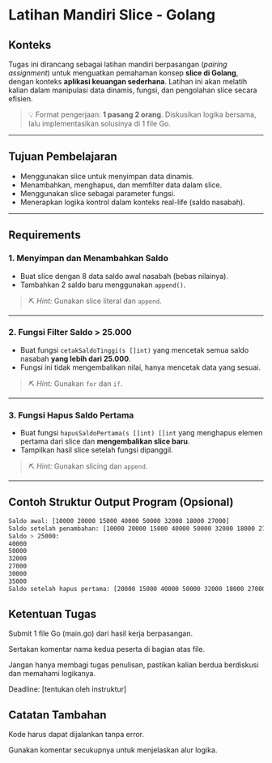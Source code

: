 # Latihan Mandiri Slice - Golang

## Konteks
Tugas ini dirancang sebagai latihan mandiri berpasangan (_pairing assignment_) untuk menguatkan pemahaman konsep **slice di Golang**, dengan konteks **aplikasi keuangan sederhana**. Latihan ini akan melatih kalian dalam manipulasi data dinamis, fungsi, dan pengolahan slice secara efisien.

> 💡 Format pengerjaan: **1 pasang 2 orang**. Diskusikan logika bersama, lalu implementasikan solusinya di 1 file Go.

---

## Tujuan Pembelajaran
- Menggunakan slice untuk menyimpan data dinamis.
- Menambahkan, menghapus, dan memfilter data dalam slice.
- Menggunakan slice sebagai parameter fungsi.
- Menerapkan logika kontrol dalam konteks real-life (saldo nasabah).

---

## Requirements

### 1. Menyimpan dan Menambahkan Saldo
- Buat slice dengan 8 data saldo awal nasabah (bebas nilainya).
- Tambahkan 2 saldo baru menggunakan `append()`.

> ⛏️ *Hint:* Gunakan slice literal dan `append`.

---

### 2. Fungsi Filter Saldo > 25.000
- Buat fungsi `cetakSaldoTinggi(s []int)` yang mencetak semua saldo nasabah **yang lebih dari 25.000**.
- Fungsi ini tidak mengembalikan nilai, hanya mencetak data yang sesuai.

> ⛏️ *Hint:* Gunakan `for` dan `if`.

---

### 3. Fungsi Hapus Saldo Pertama
- Buat fungsi `hapusSaldoPertama(s []int) []int` yang menghapus elemen pertama dari slice dan **mengembalikan slice baru**.
- Tampilkan hasil slice setelah fungsi dipanggil.

> ⛏️ *Hint:* Gunakan slicing dan `append`.

---

## Contoh Struktur Output Program (Opsional)

```bash
Saldo awal: [10000 20000 15000 40000 50000 32000 18000 27000]
Saldo setelah penambahan: [10000 20000 15000 40000 50000 32000 18000 27000 30000 35000]
Saldo > 25000:
40000
50000
32000
27000
30000
35000
Saldo setelah hapus pertama: [20000 15000 40000 50000 32000 18000 27000 30000 35000]
```

## Ketentuan Tugas
Submit 1 file Go (main.go) dari hasil kerja berpasangan.

Sertakan komentar nama kedua peserta di bagian atas file.

Jangan hanya membagi tugas penulisan, pastikan kalian berdua berdiskusi dan memahami logikanya.

Deadline: [tentukan oleh instruktur]

## Catatan Tambahan
Kode harus dapat dijalankan tanpa error.

Gunakan komentar secukupnya untuk menjelaskan alur logika.

